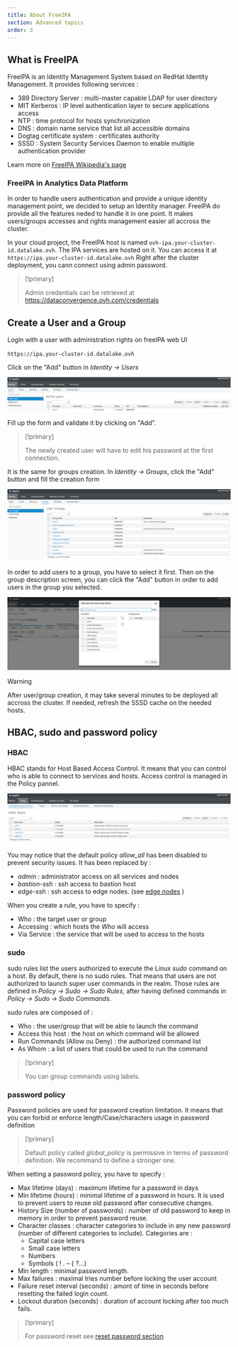 ```yaml
---
title: About FreeIPA
section: Advanced topics
order: 3
---
```


## What is FreeIPA

FreeIPA is an Identity Management System based on RedHat Identity Management.
It provides following services :

- 389 Directory Server : multi-master capable LDAP for user directory
- MIT Kerberos : IP level authentication layer to secure applications access
- NTP : time protocol for hosts synchronization
- DNS : domain name service that list all accessible domains
- Dogtag certificate system : certificates authority
- SSSD : System Security Services Daemon to enable multiple authentication provider

Learn more on [FreeIPA Wikipedia's page](https://en.wikipedia.org/wiki/FreeIPA)

### FreeIPA in Analytics Data Platform

In order to handle users authentication and provide a unique identity management point,
we decided to setup an Identity manager. FreeIPA do provide all the features neded
to handle it in one point.
It makes users/groups accesses and rights management easier all accross the cluster.

In your cloud project, the FreeIPA host is named `ovh-ipa.your-cluster-id.datalake.ovh`.
The IPA services are hosted on it. You can access it at `https://ipa.your-cluster-id.datalake.ovh`
Right after the cluster deployment, you cann connect using admin password.

> [!primary]
>
> Admin credentials can be retrieved at https://dataconvergence.ovh.com/credentials
>

## Create a User and a Group

Login with a user with administration rights on freeIPA web UI

`https://ipa.your-cluster-id.datalake.ovh`


Click on the "Add" button in *Identity -> Users*

![freeipa-identity-create](images/freeipa-identity-create.png)

Fill up the form and validate it by clicking on "Add".

> [!primary]
>
> The newly created user will have to edit his password at the first connection.
>

It is the same for groups creation. In *Identity -> Groups*, click the "Add" button and fill the creation form

![freeipa-groups-create](images/freeipa-groups-create.png)

In order to add users to a group, you have to select it first. Then on the group description screen, you can click the "Add" button in order to add users in the group you selected.

![freeipa-groups-add-user](images/freeipa-groups-add-user.png)

> [!warning]
>
> After user/group creation, it may take several minutes to be deployed all accross the cluster.
If needed, refresh the SSSD cache on the needed hosts.
>

## HBAC, sudo and password policy


### HBAC

HBAC stands for Host Based Access Control. It means that you can control
who is able to connect to services and hosts.
Access control is managed in the Policy pannel.

![freeipa-ui-hbac](images/freeipa-ui-hbac.png)

You may notice that the default policy *allow_all* has been disabled to prevent
security issues. It has been replaced by :

- *admin* : administrator access on all services and nodes
- *bastion-ssh* : ssh access to bastion host
- *edge-ssh* : ssh access to edge nodes. (see [edge nodes](edge-nodes) )

When you create a rule, you have to specify :

- Who : the target user or group
- Accessing : which hosts the *Who* will access
- Via Service : the service that will be used to access to the hosts

### sudo

sudo rules list the users authorized to execute the Linux *sudo* command on a host.
By default, there is no sudo rules. That means that users are not authorized to launch
super user commands in the realm. Those rules are defined in *Policy -> Sudo -> Sudo Rules*,
after having defined commands in *Policy -> Sudo -> Sudo Commands*.

sudo rules are composed of :

- Who : the user/group that will be able to launch the command
- Access this host : the host on which command will be allowed
- Run Commands (Allow ou Deny) : the authorized command list
- As Whom : a list of users that could be used to run the command

> [!primary]
>
> You can group commands using labels.
>

### password policy

Password policies are used for password creation limitation. It means that
you can forbid or enforce length/Case/characters usage in password definition

> [!primary]
>
> Default policy called *global_policy* is permissive in terms of password definition. We recommand to define a stronger one.
>

When setting a password policy, you have to specify :

- Max lifetime (days) : maximum lifetime for a password in days
- Min lifetime (hours) : minimal lifetime of a password in hours. It is used to prevent users to reuse old password after consecutive changes.
- History Size (number of passwords) : number of old password to keep in memory in order to prevent password reuse.
- Character classes : character categories to include in any new password (number of different categories to include). Categories are :
    - Capital case letters
    - Small case letters
    - Numbers
    - Symbols ( ! . – { ?…)
- Min length : minimal password length.
- Max failures : maximal tries number before locking the user account
- Failure reset interval (seconds) : amont of time in seconds before resetting the failed login count.
- Lockout duration (seconds) : duration of account locking after too much fails.

> [!primary]
>
> For password reset see [reset password section](../manage-users/guide.en-gb.md)
>
